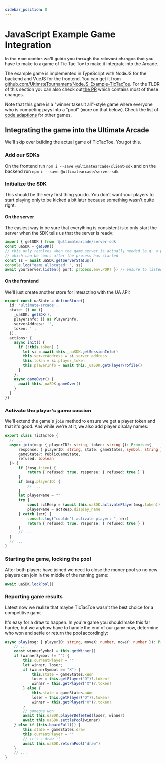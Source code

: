 ```yaml
---
sidebar_position: 8
---
```


# JavaScript Example Game Integration

In the next section we'll guide you through the relevant changes that you have to make to a game of Tic Tac Toe to make it integrate into the Arcade.

The example game is implemented in TypeScript with NodeJS for the backend and VueJS for the frontend. You can get it from [github.com/UltimateTournament/NodeJS-Example-TicTacToe](https://github.com/UltimateTournament/NodeJS-Example-TicTacToe). For the TLDR of this section you can also check out [the PR](https://github.com/UltimateTournament/NodeJS-Example-TicTacToe/pull/2) which contains most of these changes.

Note that this game is a "winner takes it all"-style game where everyone who is competing pays into a "pool" (more on that below). Check the list of [code adaptions](./code-adaptions) for other games.

## Integrating the game into the Ultimate Arcade

We'll skip over building the actual game of TicTacToe. You got this.

### Add our SDKs

On the frontend run `npm i --save @ultimatearcade/client-sdk` and on the backend run `npm i --save @ultimatearcade/server-sdk`.

### Initialize the SDK

This should be the very first thing you do. You don't want your players to start playing only to be kicked a bit later
because something wasn't quite right.

#### On the server

The easiest way to be sure that everything is consistent is to only start the server when the SDK tells us that the server is ready:

```typescript
import { getSDK } from '@ultimatearcade/server-sdk'
const uaSDK = getSDK()
// this only resolves when the game server is actually needed (e.g. a player clicked on the game)
// which can be hours after the process has started
const ss = await uaSDK.getServerStatus()
console.log("game allocated: ", ss)
await yourServer.listen({ port: process.env.PORT }) // ensure to listen on the provided port
```

#### On the frontend

We'll just create another store for interacting with the UA API:

```typescript
export const uaState = defineStore({
  id: 'ultimate-arcade',
  state: () => ({
    _uaSDK: getSDK(),
    playerInfo: {} as PlayerInfo,
    serverAddress: '',
    token: '',
  }),
  actions: {
    async init() {
      if (!this.token) {
        let si = await this._uaSDK.getSessionInfo()
        this.serverAddress = si.server_address
        this.token = si.player_token
        this.playerInfo = await this._uaSDK.getPlayerProfile()
      }
    },
    async gameOver() {
      await this._uaSDK.gameOver()
    }
  }
})
```

### Activate the player's game session

We'll extend the game's `join` method to ensure we get a player token and that it's good.
And while we're at it, we also add player display names:

```typescript
export class TicTacToe {
  // ...
  async join(msg: { playerID?: string, token: string }): Promise<{
      response: { playerID: string, state: gameStates, symbol: string } | { refused: true },
      gameState?: PublicGameState,
      refused: boolean
  }> {
      if (!msg.token) {
          return { refused: true, response: { refused: true } }
      }
      if (msg.playerID) {
          // ...
      }
      let playerName = ""
      try {
          const actResp = (await this.uaSDK.activatePlayer(msg.token))
          playerName = actResp.display_name
      } catch (err) {
          console.log("couldn't activate player: ", err)
          return { refused: true, response: { refused: true } }
      }
      // ...
  }
  // ...
}
```

### Starting the game, locking the pool

After both players have joined we need to close the money pool so no new players can join in the middle of the running game:

```typescript
await uaSDK.lockPool()
```

### Reporting game results

Latest now we realize that maybe TicTacToe wasn't the best choice for a competitive game:

It's easy for a draw to happen. In you're game you should make this far harder, but we anyhow have to handle the end of our game now, determine who won and settle or return the pool accordingly:

```typescript
async play(msg: { playerID: string, moveX: number, moveY: number }): Promise<{response?: never; gameState?: PublicGameState; gameOver: boolean }> {
    // ...
    const winnerSymbol = this.getWinner()
    if (winnerSymbol != "") {
        this.currentPlayer = ""
        let winner, loser;
        if (winnerSymbol == "X") {
            this.state = gameStates.xWon
            loser = this.getPlayer("O")?.token!
            winner = this.getPlayer("X")?.token!
        } else {
            this.state = gameStates.oWon                
            loser = this.getPlayer("O")?.token!
            winner = this.getPlayer("X")?.token!
        }
        // someone won
        await this.uaSDK.playerDefeated(loser, winner)
        await this.uaSDK.settlePool(winner)
    } else if (this.boardFull()) {
        this.state = gameStates.draw
        this.currentPlayer = ""
        // it's a draw :(
        await this.uaSDK.returnPool("draw")
    }
    // ...
}
```
